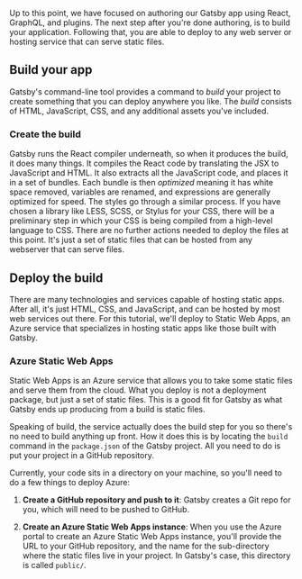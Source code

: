 
Up to this point, we have focused on authoring our Gatsby app using React, GraphQL, and plugins. The next step after you're done authoring, is to build your application. Following that, you are able to deploy to any web server or hosting service that can serve static files.

## Build your app

Gatsby's command-line tool provides a command to *build* your project to create something that you can deploy anywhere you like. The *build* consists of HTML, JavaScript, CSS, and any additional assets you've included.

### Create the build

Gatsby runs the React compiler underneath, so when it produces the build, it does many things. It compiles the React code by translating the JSX to JavaScript and HTML. It also extracts all the JavaScript code, and places it in a set of bundles. Each bundle is then *optimized* meaning it has white space removed, variables are renamed, and expressions are generally optimized for speed. The styles go through a similar process. If you have chosen a library like LESS, SCSS, or Stylus for your CSS, there will be a preliminary step in which your CSS is being compiled from a high-level language to CSS. There are no further actions needed to deploy the files at this point. It's just a set of static files that can be hosted from any webserver that can serve files.

## Deploy the build

There are many technologies and services capable of hosting static apps. After all, it's just HTML, CSS, and JavaScript, and can be hosted by most web services out there. For this tutorial, we'll deploy to Static Web Apps, an Azure service that specializes in hosting static apps like those built with Gatsby.

### Azure Static Web Apps

Static Web Apps is an Azure service that allows you to take some static files and serve them from the cloud. What you deploy is not a deployment package, but just a set of static files. This is a good fit for Gatsby as what Gatsby ends up producing from a build is static files.

Speaking of build, the service actually does the build step for you so there's no need to build anything up front. How it does this is by locating the `build` command in the `package.json` of the Gatsby project. All you need to do is put your project in a GitHub repository.

Currently, your code sits in a directory on your machine, so you'll need to do a few things to deploy Azure:

1. **Create a GitHub repository and push to it**: Gatsby creates a Git repo for you, which will need to be pushed to GitHub.

1. **Create an Azure Static Web Apps instance**: When you use the Azure portal to create an Azure Static Web Apps instance, you'll provide the URL to your GitHub repository, and the name for the sub-directory where the static files live in your project. In Gatsby's case, this directory is called `public/`.
